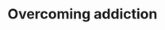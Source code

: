 ---
tag: overcoming-addictioon
title: Overcoming addiction
description:
hero:
  label: How to break addiction
  heading: Overcome addiction and replace bad habits with good ones
  text_markdown: >-
    Getting sober and porn free was the biggest change I made in my life. Here
    are lessons I learned and tactics I used to overcome these vices.
page_blocks:
  - _id: posts_relevant
---